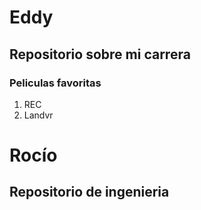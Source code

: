 # Eddy
## Repositorio sobre mi carrera 
### Peliculas favoritas 
1. REC
2. Landvr
# Rocío 
## Repositorio de ingenieria
